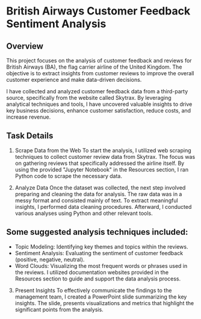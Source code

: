# British Airways Customer Feedback Sentiment Analysis

## Overview
This project focuses on the analysis of customer feedback and reviews for British Airways (BA), the flag carrier airline of the United Kingdom. The objective is to extract insights from customer reviews to improve the overall customer experience and make data-driven decisions.

I have collected and analyzed customer feedback data from a third-party source, specifically from the website called Skytrax. By leveraging analytical techniques and tools, I have uncovered valuable insights to drive key business decisions, enhance customer satisfaction, reduce costs, and increase revenue.

## Task Details
1. Scrape Data from the Web
To start the analysis, I utilized web scraping techniques to collect customer review data from Skytrax. The focus was on gathering reviews that specifically addressed the airline itself. By using the provided "Jupyter Notebook" in the Resources section, I ran Python code to scrape the necessary data.

2. Analyze Data
Once the dataset was collected, the next step involved preparing and cleaning the data for analysis. The raw data was in a messy format and consisted mainly of text. To extract meaningful insights, I performed data cleaning procedures. Afterward, I conducted various analyses using Python and other relevant tools.

## Some suggested analysis techniques included:
- Topic Modeling: Identifying key themes and topics within the reviews.
- Sentiment Analysis: Evaluating the sentiment of customer feedback (positive, negative, neutral).
- Word Clouds: Visualizing the most frequent words or phrases used in the reviews.
I utilized documentation websites provided in the Resources section to guide and support the data analysis process.

3. Present Insights
To effectively communicate the findings to the management team, I created a PowerPoint slide summarizing the key insights. The slide, presents visualizations and metrics that highlight the significant points from the analysis. 

